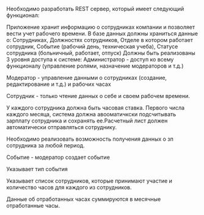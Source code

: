 Необходимо разработать REST сервер, который имеет следующий функционал:

Приложение хранит информацию о сотрудниках компании и позволяет вести учет рабочего времени.
В базе данных должны храниться данные о:
Сотрудниках,
Должностях сотрудников,
Отделе в котором работает сотрудник,
Событие (рабочий день, техническая учеба),
Статусе сотрудника (больничный, работает, отпуск)
Должны быть реализованы 3 уровня доступа к системе:
Администратор -  доступ ко всему функционалу (управление ролями, назначение модераторов и т.д.)

Модератор - управление данными о сотрудниках (создание, редактирование и т.д.) и рабочих часах

Сотрудник - только чтение данных о себе и своем рабочем времени.

У каждого сотрудника должна быть часовая ставка. Первого числа каждого месяца, система должна авооматичкски подсчитывать зарплату сотрудника и сохранять ее.Расчетный лист должен автоматически отправляться сотруднику.

Необходимо реализовать возможность получения данных о зп сотрудника за любой период.

Событие - модератор создает событие

Указывает тип события

Указывает список сотрудников, которые принимают участие и количество часов для каждого из сотрудников.

Данные об отработанных часах суммируются в месячные отработанные часы.

